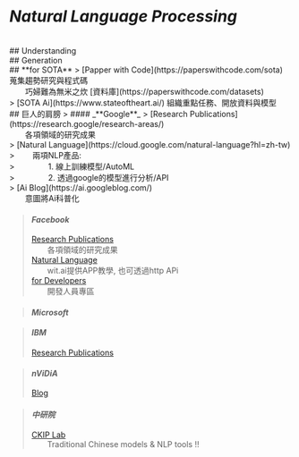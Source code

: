 <link rel="icon" href="/beaker.svg" type="image/svg">
<link rel="shortcut" href="/beaker.ico" type="image/x-icon">

# _**N**atural **L**anguage **P**rocessing_
<br>
## Understanding

<br>
## Generation

<br>
## **for SOTA**
> [Papper with Code](https://paperswithcode.com/sota) 蒐集趨勢研究與程式碼<br>&emsp;&emsp;巧婦難為無米之炊 [資料庫](https://paperswithcode.com/datasets)<br>
> [SOTA Ai](https://www.stateoftheart.ai/) 組織重點任務、開放資料與模型

<br>
## 巨人的肩膀
> #### _**Google**_
> [Research Publications](https://research.google/research-areas/)<br>&emsp;&emsp;各項領域的研究成果<br>
> [Natural Language](https://cloud.google.com/natural-language?hl=zh-tw)<br>
> &emsp;&emsp;兩項NLP產品:<br>
> &emsp;&emsp;&emsp;&emsp;1. 線上訓練模型/AutoML<br>
> &emsp;&emsp;&emsp;&emsp;2. 透過google的模型進行分析/API<br>
> [Ai Blog](https://ai.googleblog.com/)<br>&emsp;&emsp;意圖將Ai科普化<br>

> #### _**Facebook**_
> [Research Publications](https://research.fb.com/publications/)<br>&emsp;&emsp;各項領域的研究成果<br>
> [Natural Language](https://wit.ai/)<br>&emsp;&emsp;wit.ai提供APP教學, 也可透過http APi<br>
> [for Developers](https://developers.facebook.com/?no_redirect=1)<br>&emsp;&emsp;開發人員專區<br>

> #### _**Microsoft**_
> 

> #### _**IBM**_
> [Research Publications](https://mitibmwatsonailab.mit.edu/research/papers-code/)

> #### _**nViDiA**_
> [Blog](https://developer.nvidia.com/blog/)

> #### _**中研院**_
> [CKIP Lab](https://ckip.iis.sinica.edu.tw/resource)<br>&emsp;&emsp;Traditional Chinese models & NLP tools !!




